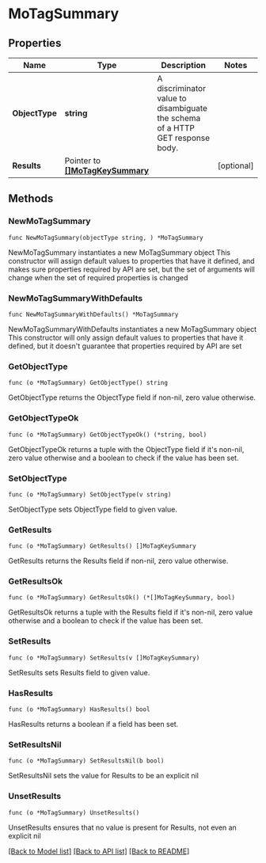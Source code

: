 # MoTagSummary

## Properties

Name | Type | Description | Notes
------------ | ------------- | ------------- | -------------
**ObjectType** | **string** | A discriminator value to disambiguate the schema of a HTTP GET response body. | 
**Results** | Pointer to [**[]MoTagKeySummary**](mo.TagKeySummary.md) |  | [optional] 

## Methods

### NewMoTagSummary

`func NewMoTagSummary(objectType string, ) *MoTagSummary`

NewMoTagSummary instantiates a new MoTagSummary object
This constructor will assign default values to properties that have it defined,
and makes sure properties required by API are set, but the set of arguments
will change when the set of required properties is changed

### NewMoTagSummaryWithDefaults

`func NewMoTagSummaryWithDefaults() *MoTagSummary`

NewMoTagSummaryWithDefaults instantiates a new MoTagSummary object
This constructor will only assign default values to properties that have it defined,
but it doesn't guarantee that properties required by API are set

### GetObjectType

`func (o *MoTagSummary) GetObjectType() string`

GetObjectType returns the ObjectType field if non-nil, zero value otherwise.

### GetObjectTypeOk

`func (o *MoTagSummary) GetObjectTypeOk() (*string, bool)`

GetObjectTypeOk returns a tuple with the ObjectType field if it's non-nil, zero value otherwise
and a boolean to check if the value has been set.

### SetObjectType

`func (o *MoTagSummary) SetObjectType(v string)`

SetObjectType sets ObjectType field to given value.


### GetResults

`func (o *MoTagSummary) GetResults() []MoTagKeySummary`

GetResults returns the Results field if non-nil, zero value otherwise.

### GetResultsOk

`func (o *MoTagSummary) GetResultsOk() (*[]MoTagKeySummary, bool)`

GetResultsOk returns a tuple with the Results field if it's non-nil, zero value otherwise
and a boolean to check if the value has been set.

### SetResults

`func (o *MoTagSummary) SetResults(v []MoTagKeySummary)`

SetResults sets Results field to given value.

### HasResults

`func (o *MoTagSummary) HasResults() bool`

HasResults returns a boolean if a field has been set.

### SetResultsNil

`func (o *MoTagSummary) SetResultsNil(b bool)`

 SetResultsNil sets the value for Results to be an explicit nil

### UnsetResults
`func (o *MoTagSummary) UnsetResults()`

UnsetResults ensures that no value is present for Results, not even an explicit nil

[[Back to Model list]](../README.md#documentation-for-models) [[Back to API list]](../README.md#documentation-for-api-endpoints) [[Back to README]](../README.md)


